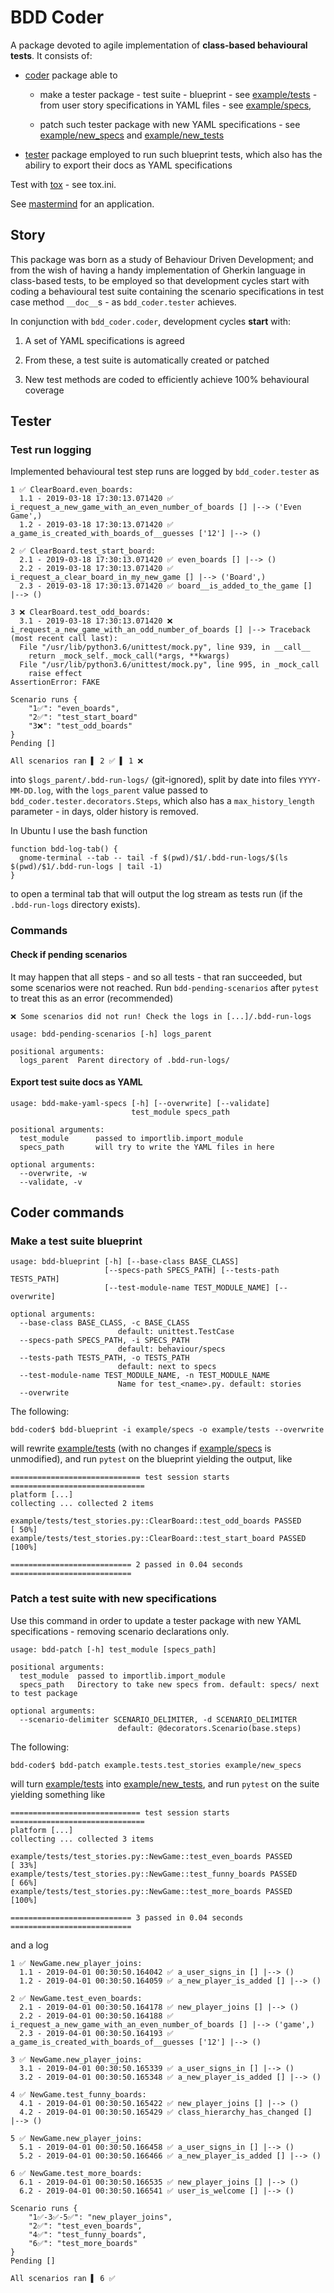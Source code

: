 # BDD Coder
A package devoted to agile implementation of **class-based behavioural tests**. It consists of:

* [coder](https://bitbucket.org/coleopter/bdd-coder/src/master/bdd_coder/coder) package able to

    - make a tester package - test suite - blueprint - see [example/tests](https://bitbucket.org/coleopter/bdd-coder/src/master/example/tests) - from user story specifications in YAML files - see [example/specs](https://bitbucket.org/coleopter/bdd-coder/src/master/example/specs),

    - patch such tester package with new YAML specifications - see [example/new_specs](https://bitbucket.org/coleopter/bdd-coder/src/master/example/new_specs) and [example/new_tests](https://bitbucket.org/coleopter/bdd-coder/src/master/example/new_tests)

* [tester](https://bitbucket.org/coleopter/bdd-coder/src/master/bdd_coder/tester) package employed to run such blueprint tests, which also has the abiliry to export their docs as YAML specifications

Test with [tox](https://tox.readthedocs.io/en/latest/) - see tox.ini.

See [mastermind](https://bitbucket.org/coleopter/mastermind) for an application.

## Story
This package was born as a study of Behaviour Driven Development; and from the wish of having a handy implementation of Gherkin language in class-based tests, to be employed so that development cycles start with coding a behavioural test suite containing the scenario specifications in test case method `__doc__`s - as `bdd_coder.tester` achieves.

In conjunction with `bdd_coder.coder`, development cycles **start** with:

1. A set of YAML specifications is agreed

2. From these, a test suite is automatically created or patched

3. New test methods are coded to efficiently achieve 100% behavioural coverage

## Tester
### Test run logging
Implemented behavioural test step runs are logged by `bdd_coder.tester` as
```
1 ✅ ClearBoard.even_boards:
  1.1 - 2019-03-18 17:30:13.071420 ✅ i_request_a_new_game_with_an_even_number_of_boards [] |--> ('Even Game',)
  1.2 - 2019-03-18 17:30:13.071420 ✅ a_game_is_created_with_boards_of__guesses ['12'] |--> ()

2 ✅ ClearBoard.test_start_board:
  2.1 - 2019-03-18 17:30:13.071420 ✅ even_boards [] |--> ()
  2.2 - 2019-03-18 17:30:13.071420 ✅ i_request_a_clear_board_in_my_new_game [] |--> ('Board',)
  2.3 - 2019-03-18 17:30:13.071420 ✅ board__is_added_to_the_game [] |--> ()

3 ❌ ClearBoard.test_odd_boards:
  3.1 - 2019-03-18 17:30:13.071420 ❌ i_request_a_new_game_with_an_odd_number_of_boards [] |--> Traceback (most recent call last):
  File "/usr/lib/python3.6/unittest/mock.py", line 939, in __call__
    return _mock_self._mock_call(*args, **kwargs)
  File "/usr/lib/python3.6/unittest/mock.py", line 995, in _mock_call
    raise effect
AssertionError: FAKE

Scenario runs {
    "1✅": "even_boards",
    "2✅": "test_start_board"
    "3❌": "test_odd_boards"
}
Pending []

All scenarios ran ▌ 2 ✅ ▌ 1 ❌
```
into `$logs_parent/.bdd-run-logs/` (git-ignored), split by date into files `YYYY-MM-DD.log`, with the `logs_parent` value passed to `bdd_coder.tester.decorators.Steps`, which also has a `max_history_length` parameter - in days, older history is removed.

In Ubuntu I use the bash function
```
function bdd-log-tab() {
  gnome-terminal --tab -- tail -f $(pwd)/$1/.bdd-run-logs/$(ls $(pwd)/$1/.bdd-run-logs | tail -1)
}
```
to open a terminal tab that will output the log stream as tests run (if the `.bdd-run-logs` directory exists).

### Commands
#### Check if pending scenarios
It may happen that all steps - and so all tests - that ran succeeded, but some scenarios were not reached. Run `bdd-pending-scenarios` after `pytest` to treat this as an error (recommended)
```
❌ Some scenarios did not run! Check the logs in [...]/.bdd-run-logs
```
```
usage: bdd-pending-scenarios [-h] logs_parent

positional arguments:
  logs_parent  Parent directory of .bdd-run-logs/
```

#### Export test suite docs as YAML
```
usage: bdd-make-yaml-specs [-h] [--overwrite] [--validate]
                           test_module specs_path

positional arguments:
  test_module      passed to importlib.import_module
  specs_path       will try to write the YAML files in here

optional arguments:
  --overwrite, -w
  --validate, -v
```

## Coder commands
### Make a test suite blueprint
```
usage: bdd-blueprint [-h] [--base-class BASE_CLASS]
                     [--specs-path SPECS_PATH] [--tests-path TESTS_PATH]
                     [--test-module-name TEST_MODULE_NAME] [--overwrite]

optional arguments:
  --base-class BASE_CLASS, -c BASE_CLASS
                        default: unittest.TestCase
  --specs-path SPECS_PATH, -i SPECS_PATH
                        default: behaviour/specs
  --tests-path TESTS_PATH, -o TESTS_PATH
                        default: next to specs
  --test-module-name TEST_MODULE_NAME, -n TEST_MODULE_NAME
                        Name for test_<name>.py. default: stories
  --overwrite
```
The following:
```
bdd-coder$ bdd-blueprint -i example/specs -o example/tests --overwrite
```
will rewrite [example/tests](https://bitbucket.org/coleopter/bdd-coder/src/master/example/tests) (with no changes if [example/specs](https://bitbucket.org/coleopter/bdd-coder/src/master/example/specs) is unmodified), and run `pytest` on the blueprint yielding the output, like
```
============================= test session starts ==============================
platform [...]
collecting ... collected 2 items

example/tests/test_stories.py::ClearBoard::test_odd_boards PASSED        [ 50%]
example/tests/test_stories.py::ClearBoard::test_start_board PASSED       [100%]

=========================== 2 passed in 0.04 seconds ===========================
```

### Patch a test suite with new specifications
Use this command in order to update a tester package with new YAML specifications - removing scenario declarations only.
```
usage: bdd-patch [-h] test_module [specs_path]

positional arguments:
  test_module  passed to importlib.import_module
  specs_path   Directory to take new specs from. default: specs/ next to test package

optional arguments:
  --scenario-delimiter SCENARIO_DELIMITER, -d SCENARIO_DELIMITER
                        default: @decorators.Scenario(base.steps)
```
The following:
```
bdd-coder$ bdd-patch example.tests.test_stories example/new_specs
```
will turn [example/tests](https://bitbucket.org/coleopter/bdd-coder/src/master/example/tests) into [example/new_tests](https://bitbucket.org/coleopter/bdd-coder/src/master/example/new_tests), and run `pytest` on the suite yielding something like
```
============================= test session starts ==============================
platform [...]
collecting ... collected 3 items

example/tests/test_stories.py::NewGame::test_even_boards PASSED          [ 33%]
example/tests/test_stories.py::NewGame::test_funny_boards PASSED         [ 66%]
example/tests/test_stories.py::NewGame::test_more_boards PASSED          [100%]

=========================== 3 passed in 0.04 seconds ===========================
```
and a log
```
1 ✅ NewGame.new_player_joins:
  1.1 - 2019-04-01 00:30:50.164042 ✅ a_user_signs_in [] |--> ()
  1.2 - 2019-04-01 00:30:50.164059 ✅ a_new_player_is_added [] |--> ()

2 ✅ NewGame.test_even_boards:
  2.1 - 2019-04-01 00:30:50.164178 ✅ new_player_joins [] |--> ()
  2.2 - 2019-04-01 00:30:50.164188 ✅ i_request_a_new_game_with_an_even_number_of_boards [] |--> ('game',)
  2.3 - 2019-04-01 00:30:50.164193 ✅ a_game_is_created_with_boards_of__guesses ['12'] |--> ()

3 ✅ NewGame.new_player_joins:
  3.1 - 2019-04-01 00:30:50.165339 ✅ a_user_signs_in [] |--> ()
  3.2 - 2019-04-01 00:30:50.165348 ✅ a_new_player_is_added [] |--> ()

4 ✅ NewGame.test_funny_boards:
  4.1 - 2019-04-01 00:30:50.165422 ✅ new_player_joins [] |--> ()
  4.2 - 2019-04-01 00:30:50.165429 ✅ class_hierarchy_has_changed [] |--> ()

5 ✅ NewGame.new_player_joins:
  5.1 - 2019-04-01 00:30:50.166458 ✅ a_user_signs_in [] |--> ()
  5.2 - 2019-04-01 00:30:50.166466 ✅ a_new_player_is_added [] |--> ()

6 ✅ NewGame.test_more_boards:
  6.1 - 2019-04-01 00:30:50.166535 ✅ new_player_joins [] |--> ()
  6.2 - 2019-04-01 00:30:50.166541 ✅ user_is_welcome [] |--> ()

Scenario runs {
    "1✅-3✅-5✅": "new_player_joins",
    "2✅": "test_even_boards",
    "4✅": "test_funny_boards",
    "6✅": "test_more_boards"
}
Pending []

All scenarios ran ▌ 6 ✅
```
